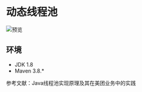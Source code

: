 # 动态线程池
![预览](https://images.techgeng.com/blog/Snipaste_2025-03-18_19-13-21.png)

## 环境
- JDK 1.8
- Maven 3.8.*

参考文献：Java线程池实现原理及其在美团业务中的实践